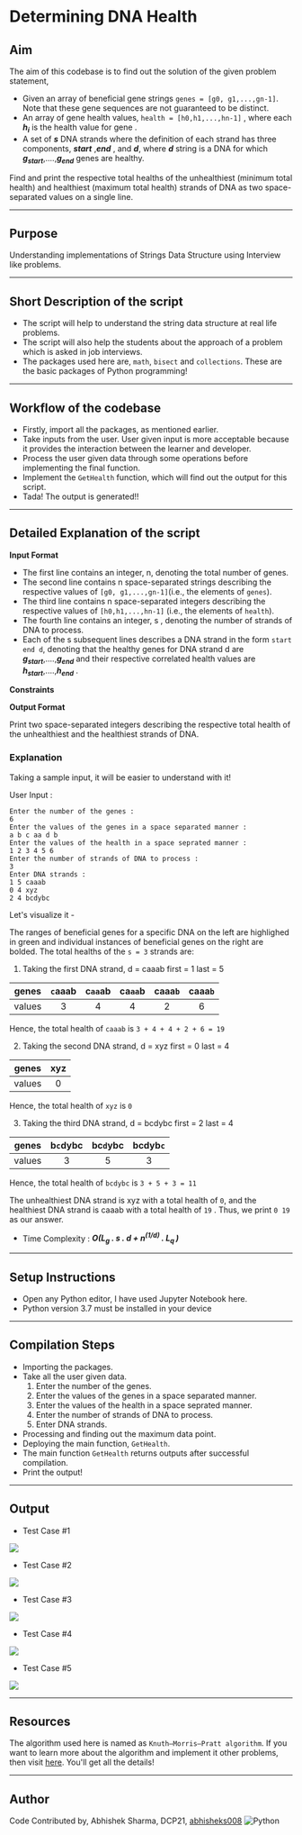 # Determining DNA Health

## Aim

The aim of this codebase is to find out the solution of the given problem statement,

- Given an array of beneficial gene strings `genes = [g0, g1,...,gn-1]`. Note that these gene sequences are not guaranteed to be distinct.
- An array of gene health values, `health = [h0,h1,...,hn-1]` , where each **_h<sub>i</sub>_** is the health value for gene .
- A set of **_s_** DNA strands where the definition of each strand has three components, **_start_** ,**_end_** , and **_d_**, where **_d_** string is a DNA for which **_g<sub>start</sub>_**,....,**_g<sub>end</sub>_** genes are healthy.

Find and print the respective total healths of the unhealthiest (minimum total health) and healthiest (maximum total health) strands of DNA as two space-separated values on a single line.

---

## Purpose

Understanding implementations of Strings Data Structure using Interview like problems.

---

## Short Description of the script

- The script will help to understand the string data structure at real life problems.
- The script will also help the students about the approach of a problem which is asked in job interviews.
- The packages used here are, `math`, `bisect` and `collections`. These are the basic packages of Python programming!

---

## Workflow of the codebase

- Firstly, import all the packages, as mentioned earlier.
- Take inputs from the user. User given input is more acceptable because it provides the interaction between the learner and developer.
- Process the user given data through some operations before implementing the final function.
- Implement the `GetHealth` function, which will find out the output for this script.
- Tada! The output is generated!!

---

## Detailed Explanation of the script

**Input Format**

- The first line contains an integer, n, denoting the total number of genes.
- The second line contains n space-separated strings describing the respective values of `[g0, g1,...,gn-1]`(i.e., the elements of `genes`).
- The third line contains n space-separated integers describing the respective values of `[h0,h1,...,hn-1]` (i.e., the elements of `health`).
- The fourth line contains an integer, s , denoting the number of strands of DNA to process.
- Each of the s subsequent lines describes a DNA strand in the form `start end d`, denoting that the healthy genes for DNA strand d are **_g<sub>start</sub>_**,....,**_g<sub>end</sub>_** and their respective correlated health values are **_h<sub>start</sub>_**,....,**_h<sub>end</sub>_** .

**Constraints**

**Output Format**

Print two space-separated integers describing the respective total health of the unhealthiest and the healthiest strands of DNA.

### Explanation

Taking a sample input, it will be easier to understand with it!

User Input :

```
Enter the number of the genes :
6
Enter the values of the genes in a space separated manner :
a b c aa d b
Enter the values of the health in a space seprated manner :
1 2 3 4 5 6
Enter the number of strands of DNA to process :
3
Enter DNA strands :
1 5 caaab
0 4 xyz
2 4 bcdybc
```

Let's visualize it -

The ranges of beneficial genes for a specific DNA on the left are highlighed in green and individual instances of beneficial genes on the right are bolded. The total healths of the `s = 3` strands are:

1. Taking the first DNA strand, d = caaab first = 1 last = 5

| genes  | `c`aaab | c`aa`ab | ca`aa`b | caaa`b` | caaa`b` |
| :----: | :-----: | :-----: | :-----: | :-----: | :-----: |
| values |    3    |    4    |    4    |    2    |    6    |

Hence, the total health of `caaab` is `3 + 4 + 4 + 2 + 6 = 19`

2. Taking the second DNA strand, d = xyz first = 0 last = 4

| genes  | xyz |
| :----: | :-: |
| values |  0  |

Hence, the total health of `xyz` is `0`

3. Taking the third DNA strand, d = bcdybc first = 2 last = 4

| genes  | b`c`dybc | bc`d`ybc | bcdyb`c` |
| :----: | :------: | :------: | :------: |
| values |    3     |    5     |    3     |

Hence, the total health of `bcdybc` is `3 + 5 + 3 = 11`

The unhealthiest DNA strand is xyz with a total health of `0`, and the healthiest DNA strand is caaab with a total health of `19` . Thus, we print `0 19` as our answer.

- Time Complexity : **_O(L<sub>g</sub> . s . d + n<sup>(1/d)</sup> . L<sub>q </sub>)_**

---

## Setup Instructions

- Open any Python editor, I have used Jupyter Notebook here.
- Python version 3.7 must be installed in your device

---

## Compilation Steps

- Importing the packages.
- Take all the user given data.
  1. Enter the number of the genes.
  2. Enter the values of the genes in a space separated manner.
  3. Enter the values of the health in a space seprated manner.
  4. Enter the number of strands of DNA to process.
  5. Enter DNA strands.
- Processing and finding out the maximum data point.
- Deploying the main function, `GetHealth`.
- The main function `GetHealth` returns outputs after successful compilation.
- Print the output!

---

## Output

- Test Case #1

![](https://github.com/abhisheks008/PyAlgo-Tree/blob/patch-1/Strings/Determining%20DNA%20Health/Images/dna1.png)

- Test Case #2

![](https://github.com/abhisheks008/PyAlgo-Tree/blob/patch-1/Strings/Determining%20DNA%20Health/Images/dna2.png)

- Test Case #3

![](https://github.com/abhisheks008/PyAlgo-Tree/blob/patch-1/Strings/Determining%20DNA%20Health/Images/dna3.png)

- Test Case #4

![](https://github.com/abhisheks008/PyAlgo-Tree/blob/patch-1/Strings/Determining%20DNA%20Health/Images/dna4.png)

- Test Case #5

![](https://github.com/abhisheks008/PyAlgo-Tree/blob/patch-1/Strings/Determining%20DNA%20Health/Images/dna5.png)

---

## Resources

The algorithm used here is named as `Knuth–Morris–Pratt algorithm`. If you want to learn more about the algorithm and implement it other problems, then visit [here](https://www.geeksforgeeks.org/python-program-for-kmp-algorithm-for-pattern-searching-2/). You'll get all the details!

---

## Author

Code Contributed by, Abhishek Sharma, DCP21, [abhisheks008](https://github.com/abhisheks008) <img alt="Python" src="https://img.shields.io/badge/python%20-%2314354C.svg?&style=for-the-badge&logo=python&logoColor=white"/>
